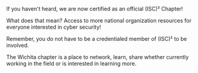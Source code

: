 If you haven't heard, we are now certified as an official (ISC)² Chapter! 

What does that mean? Access to more national organization resources for everyone interested in cyber security! 

Remember, you do not have to be a credentialed member of (ISC)² to be involved. 

The Wichita chapter is a place to network, learn, share whether currently working in the field or is interested in learning more.